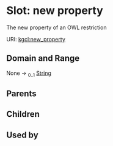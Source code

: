 
# Slot: new property


The new property of an OWL restriction

URI: [kgcl:new_property](http://w3id.org/kgcl_schema/new_property)


## Domain and Range

None &#8594;  <sub>0..1</sub> [String](types/String.md)

## Parents


## Children


## Used by

